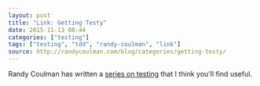 ```yaml
---
layout: post
title: "Link: Getting Testy"
date: 2015-11-13 08:44
categories: ["testing"]
tags: ["testing", "tdd", "randy-coulman", "link"]
source: http://randycoulman.com/blog/categories/getting-testy/
---
```


Randy Coulman has written a [series on testing]({{page.source}}) that I think you'll find useful.
